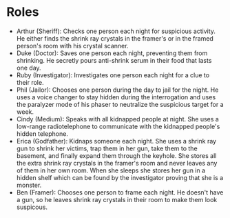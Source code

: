 # Roles

* Arthur (Sheriff): Checks one person each night for suspicious activity. He either finds the shrink ray crystals in the framer's or in the framed person's room with his crystal scanner.
* Duke (Doctor): Saves one person each night, preventing them from shrinking. He secretly pours anti-shrink serum in their food that lasts one day.
* Ruby (Investigator): Investigates one person each night for a clue to their role.
* Phil (Jailor): Chooses one person during the day to jail for the night. He uses a voice changer to stay hidden during the interrogation and uses the paralyzer mode of his phaser to neutralize the suspicious target for a week.
* Cindy (Medium): Speaks with all kidnapped people at night. She uses a low-range radiotelephone to communicate with the kidnapped people's hidden telephone.
* Erica (Godfather): Kidnaps someone each night. She uses a shrink ray gun to shrink her victims, trap them in her gun, take them to the basement, and finally expand them through the keyhole. She stores all the extra shrink ray crystals in the framer's room and never leaves any of them in her own room. When she sleeps she stores her gun in a hidden shelf which can be found by the investigator proving that she is a monster.
* Ben (Framer): Chooses one person to frame each night. He doesn't have a gun, so he leaves shrink ray crystals in their room to make them look suspicous.
